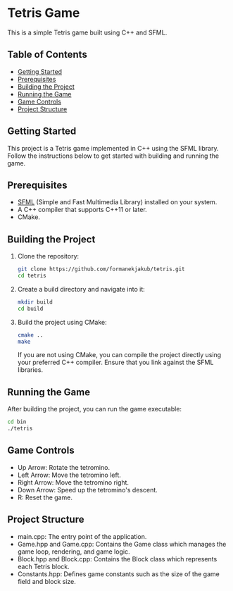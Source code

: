 # Tetris Game

This is a simple Tetris game built using C++ and SFML.

## Table of Contents
- [Getting Started](#getting-started)
- [Prerequisites](#prerequisites)
- [Building the Project](#building-the-project)
- [Running the Game](#running-the-game)
- [Game Controls](#game-controls)
- [Project Structure](#project-structure)

## Getting Started

This project is a Tetris game implemented in C++ using the SFML library. Follow the instructions below to get started with building and running the game.

## Prerequisites

- [SFML](https://www.sfml-dev.org/download.php) (Simple and Fast Multimedia Library) installed on your system.
- A C++ compiler that supports C++11 or later.
- CMake.

## Building the Project

1. Clone the repository:

    ```sh
    git clone https://github.com/formanekjakub/tetris.git
    cd tetris
    ```

2. Create a build directory and navigate into it:

    ```sh
    mkdir build
    cd build
    ```

3. Build the project using CMake:

    ```sh
    cmake ..
    make
    ```

    If you are not using CMake, you can compile the project directly using your preferred C++ compiler. Ensure that you link against the SFML libraries.

## Running the Game

After building the project, you can run the game executable:

```sh
cd bin
./tetris
```

## Game Controls

- Up Arrow: Rotate the tetromino.
- Left Arrow: Move the tetromino left.
- Right Arrow: Move the tetromino right.
- Down Arrow: Speed up the tetromino's descent.
- R: Reset the game.

## Project Structure

- main.cpp: The entry point of the application.
- Game.hpp and Game.cpp: Contains the Game class which manages the game loop, rendering, and game logic.
- Block.hpp and Block.cpp: Contains the Block class which represents each Tetris block.
- Constants.hpp: Defines game constants such as the size of the game field and block size.


